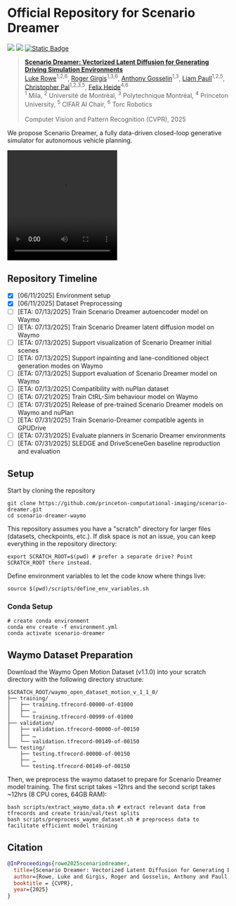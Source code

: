 # Official Repository for Scenario Dreamer

<p align="left">
<a href="https://arxiv.org/abs/2503.22496" alt="arXiv">
    <img src="https://img.shields.io/badge/arXiv-2503.22496-b31b1b.svg?style=flat" /></a>
<a href="https://princeton-computational-imaging.github.io/scenario-dreamer/" alt="webpage">
    <img src="https://img.shields.io/badge/Project Page-Scenario Dreamer-blue" /></a>
<a href="https://paperswithcode.com/paper/scenario-dreamer-vectorized-latent-diffusion">
    <img alt="Static Badge" src="https://img.shields.io/badge/paper_with_code-link-turquoise?logo=paperswithcode" /></a>

> [**Scenario Dreamer: Vectorized Latent Diffusion for Generating Driving Simulation Environments**](https://arxiv.org/abs/2503.22496)  <br>
> [Luke Rowe](https://rluke22.github.io)<sup>1,2,6</sup>, [Roger Girgis](https://mila.quebec/en/person/roger-girgis/)<sup>1,3,6</sup>, [Anthony Gosselin](https://www.linkedin.com/in/anthony-gosselin-098b7a1a1/)<sup>1,3</sup>, [Liam Paull](https://liampaull.ca/)<sup>1,2,5</sup>, [Christopher Pal](https://sites.google.com/view/christopher-pal)<sup>1,2,3,5</sup>, [Felix Heide](https://www.cs.princeton.edu/~fheide/)<sup>4,6</sup>  <br>
> <sup>1</sup> Mila, <sup>2</sup> Université de Montréal, <sup>3</sup> Polytechnique Montréal, <sup>4</sup> Princeton University, <sup>5</sup> CIFAR AI Chair, <sup>6</sup> Torc Robotics <br>
> <br>
> Computer Vision and Pattern Recognition (CVPR), 2025 <br>
>

We propose Scenario Dreamer, a fully data-driven closed-loop generative simulator for autonomous vehicle planning.

<video src="https://github.com/user-attachments/assets/83bcea5f-a459-45b7-8d36-eb9dd76e100a" width="250" height="250"></video>

## Repository Timeline

- [x] [06/11/2025] Environment setup
- [x] [06/11/2025] Dataset Preprocessing
- [ ] [ETA: 07/13/2025] Train Scenario Dreamer autoencoder model on Waymo
- [ ] [ETA: 07/13/2025] Train Scenario Dreamer latent diffusion model on Waymo
- [ ] [ETA: 07/13/2025] Support visualization of Scenario Dreamer initial scenes
- [ ] [ETA: 07/13/2025] Support inpainting and lane-conditioned object generation modes on Waymo
- [ ] [ETA: 07/13/2025] Support evaluation of Scenario Dreamer model on Waymo
- [ ] [ETA: 07/13/2025] Compatibility with nuPlan dataset
- [ ] [ETA: 07/21/2025] Train CtRL-Sim behaviour model on Waymo
- [ ] [ETA: 07/31/2025] Release of pre-trained Scenario Dreamer models on Waymo and nuPlan
- [ ] [ETA: 07/31/2025] Train Scenario-Dreamer compatible agents in GPUDrive
- [ ] [ETA: 07/31/2025] Evaluate planners in Scenario Dreamer environments
- [ ] [ETA: 07/31/2025] SLEDGE and DriveSceneGen baseline reproduction and evaluation

## Setup

Start by cloning the repository
```
git clone https://github.com/princeton-computational-imaging/scenario-dreamer.git
cd scenario-dreamer-waymo
```

This repository assumes you have a "scratch" directory for larger files (datasets, checkpoints, etc.). If disk space is not an issue, you can keep everything in the repository directory:
```
export SCRATCH_ROOT=$(pwd) # prefer a separate drive? Point SCRATCH_ROOT there instead.
```

Define environment variables to let the code know where things live:
```
source $(pwd)/scripts/define_env_variables.sh
```

### Conda Setup 

```
# create conda environment
conda env create -f environment.yml
conda activate scenario-dreamer
```

## Waymo Dataset Preparation

Download the Waymo Open Motion Dataset (v1.1.0) into your scratch directory with the following directory structure:

```
$SCRATCH_ROOT/waymo_open_dataset_motion_v_1_1_0/
├── training/
│   ├── training.tfrecord-00000-of-01000
│   ├── …
│   └── training.tfrecord-00999-of-01000
├── validation/
│   ├── validation.tfrecord-00000-of-00150
│   ├── …
│   └── validation.tfrecord-00149-of-00150
└── testing/
    ├── testing.tfrecord-00000-of-00150
    ├── …
    └── testing.tfrecord-00149-of-00150
```

Then, we preprocess the waymo dataset to prepare for Scenario Dreamer model training. The first script takes ~12hrs and the second script takes ~12hrs (8 CPU cores, 64GB RAM):
```
bash scripts/extract_waymo_data.sh # extract relevant data from tfrecords and create train/val/test splits
bash scripts/preprocess_waymo_dataset.sh # preprocess data to facilitate efficient model training
```


## Citation

```bibtex
@InProceedings{rowe2025scenariodreamer,
  title={Scenario Dreamer: Vectorized Latent Diffusion for Generating Driving Simulation Environments},
  author={Rowe, Luke and Girgis, Roger and Gosselin, Anthony and Paull, Liam and Pal, Christopher and Heide, Felix},
  booktitle = {CVPR},
  year={2025}
}
```

